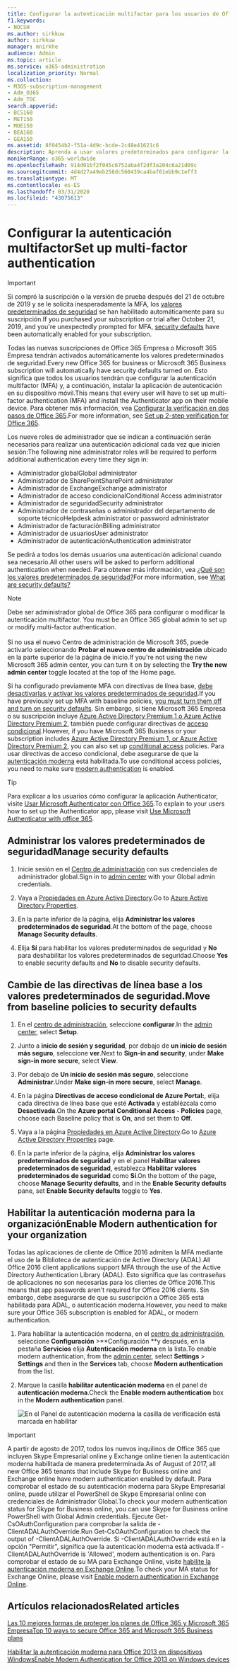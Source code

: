 ```yaml
---
title: Configurar la autenticación multifactor para los usuarios de Office 365
f1.keywords:
- NOCSH
ms.author: sirkkuw
author: sirkkuw
manager: mnirkhe
audience: Admin
ms.topic: article
ms.service: o365-administration
localization_priority: Normal
ms.collection:
- M365-subscription-management
- Adm_O365
- Adm_TOC
search.appverid:
- BCS160
- MET150
- MOE150
- BEA160
- GEA150
ms.assetid: 8f0454b2-f51a-4d9c-bcde-2c48e41621c6
description: Aprenda a usar valores predeterminados para configurar la autenticación multifactor para los usuarios de Office 365.
monikerRange: o365-worldwide
ms.openlocfilehash: 914d01bf2f045c6752aba4f2df3a204c6a21d09c
ms.sourcegitcommit: 4d4d27a49eb258dc560439ca4baf61ebb9c1eff3
ms.translationtype: MT
ms.contentlocale: es-ES
ms.lasthandoff: 03/31/2020
ms.locfileid: "43075613"
---
```

# <a name="set-up-multi-factor-authentication"></a><span data-ttu-id="1c79b-103">Configurar la autenticación multifactor</span><span class="sxs-lookup"><span data-stu-id="1c79b-103">Set up multi-factor authentication</span></span>
  
> [!IMPORTANT]
> <span data-ttu-id="1c79b-104">Si compró la suscripción o la versión de prueba después del 21 de octubre de 2019 y se le solicita inesperadamente la MFA, los [valores predeterminados de seguridad](https://docs.microsoft.com/azure/active-directory/fundamentals/concept-fundamentals-security-defaults) se han habilitado automáticamente para su suscripción.</span><span class="sxs-lookup"><span data-stu-id="1c79b-104">If you purchased your subscription or trial after October 21, 2019, and you're unexpectedly prompted for MFA, [security defaults](https://docs.microsoft.com/azure/active-directory/fundamentals/concept-fundamentals-security-defaults) have been automatically enabled for your subscription.</span></span>

<span data-ttu-id="1c79b-105">Todas las nuevas suscripciones de Office 365 Empresa o Microsoft 365 Empresa tendrán activados automáticamente los valores predeterminados de seguridad.</span><span class="sxs-lookup"><span data-stu-id="1c79b-105">Every new Office 365 for business or Microsoft 365 Business subscription will automatically have security defaults turned on.</span></span> <span data-ttu-id="1c79b-106">Esto significa que todos los usuarios tendrán que configurar la autenticación multifactor (MFA) y, a continuación, instalar la aplicación de autenticación en su dispositivo móvil.</span><span class="sxs-lookup"><span data-stu-id="1c79b-106">This means that every user will have to set up multi-factor authentication (MFA) and install the Authenticator app on their mobile device.</span></span> <span data-ttu-id="1c79b-107">Para obtener más información, vea [Configurar la verificación en dos pasos de Office 365](https://support.office.com/article/ace1d096-61e5-449b-a875-58eb3d74de14).</span><span class="sxs-lookup"><span data-stu-id="1c79b-107">For more information, see [Set up 2-step verification for Office 365](https://support.office.com/article/ace1d096-61e5-449b-a875-58eb3d74de14).</span></span>  

<span data-ttu-id="1c79b-108">Los nueve roles de administrador que se indican a continuación serán necesarios para realizar una autenticación adicional cada vez que inicien sesión:</span><span class="sxs-lookup"><span data-stu-id="1c79b-108">The following nine administrator roles will be required to perform additional authentication every time they sign in:</span></span>
- <span data-ttu-id="1c79b-109">Administrador global</span><span class="sxs-lookup"><span data-stu-id="1c79b-109">Global administrator</span></span>
- <span data-ttu-id="1c79b-110">Administrador de SharePoint</span><span class="sxs-lookup"><span data-stu-id="1c79b-110">SharePoint administrator</span></span>
- <span data-ttu-id="1c79b-111">Administrador de Exchange</span><span class="sxs-lookup"><span data-stu-id="1c79b-111">Exchange administrator</span></span>
- <span data-ttu-id="1c79b-112">Administrador de acceso condicional</span><span class="sxs-lookup"><span data-stu-id="1c79b-112">Conditional Access administrator</span></span>
- <span data-ttu-id="1c79b-113">Administrador de seguridad</span><span class="sxs-lookup"><span data-stu-id="1c79b-113">Security administrator</span></span>
- <span data-ttu-id="1c79b-114">Administrador de contraseñas o administrador del departamento de soporte técnico</span><span class="sxs-lookup"><span data-stu-id="1c79b-114">Helpdesk administrator or password administrator</span></span>
- <span data-ttu-id="1c79b-115">Administrador de facturación</span><span class="sxs-lookup"><span data-stu-id="1c79b-115">Billing administrator</span></span>
- <span data-ttu-id="1c79b-116">Administrador de usuarios</span><span class="sxs-lookup"><span data-stu-id="1c79b-116">User administrator</span></span>
- <span data-ttu-id="1c79b-117">Administrador de autenticación</span><span class="sxs-lookup"><span data-stu-id="1c79b-117">Authentication administrator</span></span>

<span data-ttu-id="1c79b-118">Se pedirá a todos los demás usuarios una autenticación adicional cuando sea necesario.</span><span class="sxs-lookup"><span data-stu-id="1c79b-118">All other users will be asked to perform additional authentication when needed.</span></span> <span data-ttu-id="1c79b-119">Para obtener más información, vea [¿Qué son los valores predeterminados de seguridad?](https://docs.microsoft.com/azure/active-directory/fundamentals/concept-fundamentals-security-defaults)</span><span class="sxs-lookup"><span data-stu-id="1c79b-119">For more information, see [What are security defaults?](https://docs.microsoft.com/azure/active-directory/fundamentals/concept-fundamentals-security-defaults)</span></span>

> [!NOTE]
> <span data-ttu-id="1c79b-p103">Debe ser administrador global de Office 365 para configurar o modificar la autenticación multifactor. </span><span class="sxs-lookup"><span data-stu-id="1c79b-p103">You must be an Office 365 global admin to set up or modify multi-factor authentication. </span></span><br><br>
> <span data-ttu-id="1c79b-121">Si no usa el nuevo Centro de administración de Microsoft 365, puede activarlo seleccionando **Probar el nuevo centro de administración** ubicado en la parte superior de la página de inicio.</span><span class="sxs-lookup"><span data-stu-id="1c79b-121">If you're not using the new Microsoft 365 admin center, you can turn it on by selecting the **Try the new admin center** toggle located at the top of the Home page.</span></span>

<span data-ttu-id="1c79b-122">Si ha configurado previamente MFA con directivas de línea base, [debe desactivarlas y activar los valores predeterminados de seguridad](#move-from-baseline-policies-to-security-defaults).</span><span class="sxs-lookup"><span data-stu-id="1c79b-122">If you have previously set up MFA with baseline policies, [you must turn them off and turn on security defaults](#move-from-baseline-policies-to-security-defaults).</span></span> <span data-ttu-id="1c79b-123">Sin embargo, si tiene Microsoft 365 Empresa o su suscripción incluye [Azure Active Directory Premium 1 o Azure Active Directory Premium 2](https://azure.microsoft.com/pricing/details/active-directory/), también puede configurar directivas de [acceso condicional](https://docs.microsoft.com/azure/active-directory/conditional-access/overview).</span><span class="sxs-lookup"><span data-stu-id="1c79b-123">However, if you have Microsoft 365 Business or your subscription includes [Azure Active Directory Premium 1, or Azure Active Directory Premium 2](https://azure.microsoft.com/pricing/details/active-directory/), you can also set up [conditional access](https://docs.microsoft.com/azure/active-directory/conditional-access/overview) policies.</span></span> <span data-ttu-id="1c79b-124">Para usar directivas de acceso condicional, debe asegurarse de que la [autenticación moderna](#enable-modern-authentication-for-your-organization) está habilitada.</span><span class="sxs-lookup"><span data-stu-id="1c79b-124">To use conditional access policies, you need to make sure [modern authentication](#enable-modern-authentication-for-your-organization) is enabled.</span></span>

> [!TIP]
> <span data-ttu-id="1c79b-125">Para explicar a los usuarios cómo configurar la aplicación Authenticator, visite [Usar Microsoft Authenticator con Office 365](https://support.office.com/article/use-microsoft-authenticator-with-office-365-1412611f-ad8d-43ab-807c-7965e5155411?ui=en-US&rs=en-US&ad=US#ID0EAADAAA=_Step_1).</span><span class="sxs-lookup"><span data-stu-id="1c79b-125">To explain to your users how to set up the Authenticator app, please visit [Use Microsoft Authenticator with office 365](https://support.office.com/article/use-microsoft-authenticator-with-office-365-1412611f-ad8d-43ab-807c-7965e5155411?ui=en-US&rs=en-US&ad=US#ID0EAADAAA=_Step_1).</span></span>

## <a name="manage-security-defaults"></a><span data-ttu-id="1c79b-126">Administrar los valores predeterminados de seguridad</span><span class="sxs-lookup"><span data-stu-id="1c79b-126">Manage security defaults</span></span>

1. <span data-ttu-id="1c79b-127">Inicie sesión en el [Centro de administración](https://go.microsoft.com/fwlink/p/?linkid=834822) con sus credenciales de administrador global.</span><span class="sxs-lookup"><span data-stu-id="1c79b-127">Sign in to [admin center](https://go.microsoft.com/fwlink/p/?linkid=834822) with your Global admin credentials.</span></span>
2. <span data-ttu-id="1c79b-128">Vaya a [Propiedades en Azure Active Directory](https://portal.azure.com/#blade/Microsoft_AAD_IAM/ActiveDirectoryMenuBlade/Properties).</span><span class="sxs-lookup"><span data-stu-id="1c79b-128">Go to [Azure Active Directory Properties](https://portal.azure.com/#blade/Microsoft_AAD_IAM/ActiveDirectoryMenuBlade/Properties).</span></span>

3. <span data-ttu-id="1c79b-129">En la parte inferior de la página, elija **Administrar los valores predeterminados de seguridad**.</span><span class="sxs-lookup"><span data-stu-id="1c79b-129">At the bottom of the page, choose **Manage Security defaults**.</span></span>
4. <span data-ttu-id="1c79b-130">Elija **Sí** para habilitar los valores predeterminados de seguridad y **No** para deshabilitar los valores predeterminados de seguridad.</span><span class="sxs-lookup"><span data-stu-id="1c79b-130">Choose **Yes** to enable security defaults and **No** to disable security defaults.</span></span>

## <a name="move-from-baseline-policies-to-security-defaults"></a><span data-ttu-id="1c79b-131">Cambie de las directivas de línea base a los valores predeterminados de seguridad.</span><span class="sxs-lookup"><span data-stu-id="1c79b-131">Move from baseline policies to security defaults</span></span>

1. <span data-ttu-id="1c79b-132">En el [centro de administración](https://go.microsoft.com/fwlink/p/?linkid=834822), seleccione **configurar**.</span><span class="sxs-lookup"><span data-stu-id="1c79b-132">In the [admin center](https://go.microsoft.com/fwlink/p/?linkid=834822), select **Setup**.</span></span>

2. <span data-ttu-id="1c79b-133">Junto a **inicio de sesión y seguridad**, por debajo de **un inicio de sesión más seguro**, seleccione **ver**.</span><span class="sxs-lookup"><span data-stu-id="1c79b-133">Next to **Sign-in and security**, under **Make sign-in more secure**, select **View**.</span></span>

3. <span data-ttu-id="1c79b-134">Por debajo de **Un inicio de sesión más seguro**, seleccione **Administrar**.</span><span class="sxs-lookup"><span data-stu-id="1c79b-134">Under **Make sign-in more secure**, select **Manage**.</span></span> 

4. <span data-ttu-id="1c79b-135">En la página **Directivas de acceso condicional de Azure Portal:**, elija cada directiva de línea base que esté **Activada** y establézcala como **Desactivada**.</span><span class="sxs-lookup"><span data-stu-id="1c79b-135">On the **Azure portal Conditional Access - Policies** page,  choose each Baseline policy that is **On**, and set them to **Off**.</span></span>
5. <span data-ttu-id="1c79b-136">Vaya a la página [Propiedades en Azure Active Directory](https://portal.azure.com/#blade/Microsoft_AAD_IAM/ActiveDirectoryMenuBlade/Properties).</span><span class="sxs-lookup"><span data-stu-id="1c79b-136">Go to [Azure Active Directory Properties](https://portal.azure.com/#blade/Microsoft_AAD_IAM/ActiveDirectoryMenuBlade/Properties) page.</span></span>
6. <span data-ttu-id="1c79b-137">En la parte inferior de la página, elija **Administrar los valores predeterminados de seguridad** y en el panel **Habilitar valores predeterminados de seguridad**, establezca **Habilitar valores predeterminados de seguridad** como **Sí**.</span><span class="sxs-lookup"><span data-stu-id="1c79b-137">On the bottom of the page, choose **Manage Security defaults**, and in the **Enable Security defaults** pane, set **Enable Security defaults** toggle to **Yes**.</span></span> 

## <a name="enable-modern-authentication-for-your-organization"></a><span data-ttu-id="1c79b-138">Habilitar la autenticación moderna para la organización</span><span class="sxs-lookup"><span data-stu-id="1c79b-138">Enable Modern authentication for your organization</span></span>

<span data-ttu-id="1c79b-139">Todas las aplicaciones de cliente de Office 2016 admiten la MFA mediante el uso de la Biblioteca de autenticación de Active Directory (ADAL).</span><span class="sxs-lookup"><span data-stu-id="1c79b-139">All Office 2016 client applications support MFA through the use of the Active Directory Authentication Library (ADAL).</span></span> <span data-ttu-id="1c79b-140">Esto significa que las contraseñas de aplicaciones no son necesarias para los clientes de Office 2016.</span><span class="sxs-lookup"><span data-stu-id="1c79b-140">This means that app passwords aren't required for Office 2016 clients.</span></span> <span data-ttu-id="1c79b-141">Sin embargo, debe asegurarse de que su suscripción a Office 365 está habilitada para ADAL, o autenticación moderna.</span><span class="sxs-lookup"><span data-stu-id="1c79b-141">However, you need to make sure your Office 365 subscription is enabled for ADAL, or modern authentication.</span></span>

1. <span data-ttu-id="1c79b-142">Para habilitar la autenticación moderna, en el [centro de administración](https://go.microsoft.com/fwlink/p/?linkid=834822), seleccione **Configuración** \>\*\*Configuración \*\*y después, en la pestaña **Servicios** elija **Autenticación moderna** en la lista.</span><span class="sxs-lookup"><span data-stu-id="1c79b-142">To enable modern authentication, from the [admin center](https://go.microsoft.com/fwlink/p/?linkid=834822), select **Settings** \> **Settings** and then in the **Services** tab, choose **Modern authentication** from the list.</span></span>

2. <span data-ttu-id="1c79b-143">Marque la casilla **habilitar autenticación moderna** en el panel de **autenticación moderna**.</span><span class="sxs-lookup"><span data-stu-id="1c79b-143">Check the **Enable modern authentication** box in the **Modern authentication** panel.</span></span> 

    ![En el Panel de autenticación moderna la casilla de verificación está marcada en habilitar](../../media/enablemodernauth.png)
    
> [!IMPORTANT]
> <span data-ttu-id="1c79b-145">A partir de agosto de 2017, todos los nuevos inquilinos de Office 365 que incluyen Skype Empresarial online y Exchange online tienen la autenticación moderna habilitada de manera predeterminada.</span><span class="sxs-lookup"><span data-stu-id="1c79b-145">As of August of 2017, all new Office 365 tenants that include Skype for Business online and Exchange online have modern authentication enabled by default.</span></span> <span data-ttu-id="1c79b-146">Para comprobar el estado de su autenticación moderna para Skype Empresarial online, puede utilizar el PowerShell de Skype Empresarial online con credenciales de Administrador Global.</span><span class="sxs-lookup"><span data-stu-id="1c79b-146">To check your modern authentication status for Skype for Business online, you can use Skype for Business online PowerShell with Global Admin credentials.</span></span> <span data-ttu-id="1c79b-147">Ejecute Get-CsOAuthConfiguration para comprobar la salida de -ClientADALAuthOverride.</span><span class="sxs-lookup"><span data-stu-id="1c79b-147">Run Get-CsOAuthConfiguration to check the output of -ClientADALAuthOverride.</span></span> <span data-ttu-id="1c79b-148">Si -ClientADALAuthOverride está en la opción "Permitir", significa que la autenticación moderna está activada.</span><span class="sxs-lookup"><span data-stu-id="1c79b-148">If -ClientADALAuthOverride is 'Allowed', modern authentication is on.</span></span>
<span data-ttu-id="1c79b-149">Para comprobar el estado de su MA para Exchange Online, visite [habilite la autenticación moderna en Exchange Online](https://docs.microsoft.com/exchange/clients-and-mobile-in-exchange-online/enable-or-disable-modern-authentication-in-exchange-online).</span><span class="sxs-lookup"><span data-stu-id="1c79b-149">To check your MA status for Exchange Online, please visit [Enable modern authentication in Exchange Online](https://docs.microsoft.com/exchange/clients-and-mobile-in-exchange-online/enable-or-disable-modern-authentication-in-exchange-online).</span></span>

## <a name="related-articles"></a><span data-ttu-id="1c79b-150">Artículos relacionados</span><span class="sxs-lookup"><span data-stu-id="1c79b-150">Related articles</span></span>

[<span data-ttu-id="1c79b-151">Las 10 mejores formas de proteger los planes de Office 365 y Microsoft 365 Empresa</span><span class="sxs-lookup"><span data-stu-id="1c79b-151">Top 10 ways to secure Office 365 and Microsoft 365 Business plans</span></span>](secure-your-business-data.md)

[<span data-ttu-id="1c79b-152">Habilitar la autenticación moderna para Office 2013 en dispositivos Windows</span><span class="sxs-lookup"><span data-stu-id="1c79b-152">Enable Modern Authentication for Office 2013 on Windows devices</span></span>](enable-modern-authentication.md)

